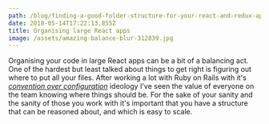 ```yaml
---
path: /blog/finding-a-good-folder-structure-for-your-react-and-redux-apps
date: 2018-05-14T17:22:13.855Z
title: Organising large React apps
image: /assets/amazing-balance-blur-312839.jpg
---
```

Organising your code in large React apps can be a bit of a balancing act. One of the hardest but least talked about things to get right is figuring out where to put all your files. After working a lot with Ruby on Rails with it's [*convention over configuration*](https://en.wikipedia.org/wiki/Convention_over_configuration) ideology I've seen the value of everyone on the team knowing where things should be. For the sake of your sanity and the sanity of those you work with it's important that you have a structure that can be reasoned about, and which is easy to scale.
